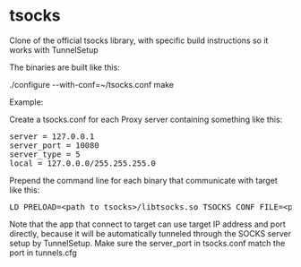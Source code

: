tsocks
======

Clone of the official tsocks library, with specific build instructions so it works with TunnelSetup

The binaries are built like this:

./configure --with-conf=~/tsocks.conf
make

Example:

Create a tsocks.conf for each Proxy server containing something like this:

<pre>
server = 127.0.0.1
server_port = 10080
server_type = 5
local = 127.0.0.0/255.255.255.0
</pre>

Prepend the command line for each binary that communicate with target like this:

<pre>
LD_PRELOAD=&lt;path to tsocks&gt;/libtsocks.so TSOCKS_CONF_FILE=&lt;path to conf&gt;/tsocks.conf &lt;app connecting to target&gt;
</pre>

Note that the app that connect to target can use target IP address and port directly, because it will be automatically tunneled through the SOCKS server setup by TunnelSetup.
Make sure the server_port in tsocks.conf match the port in tunnels.cfg

